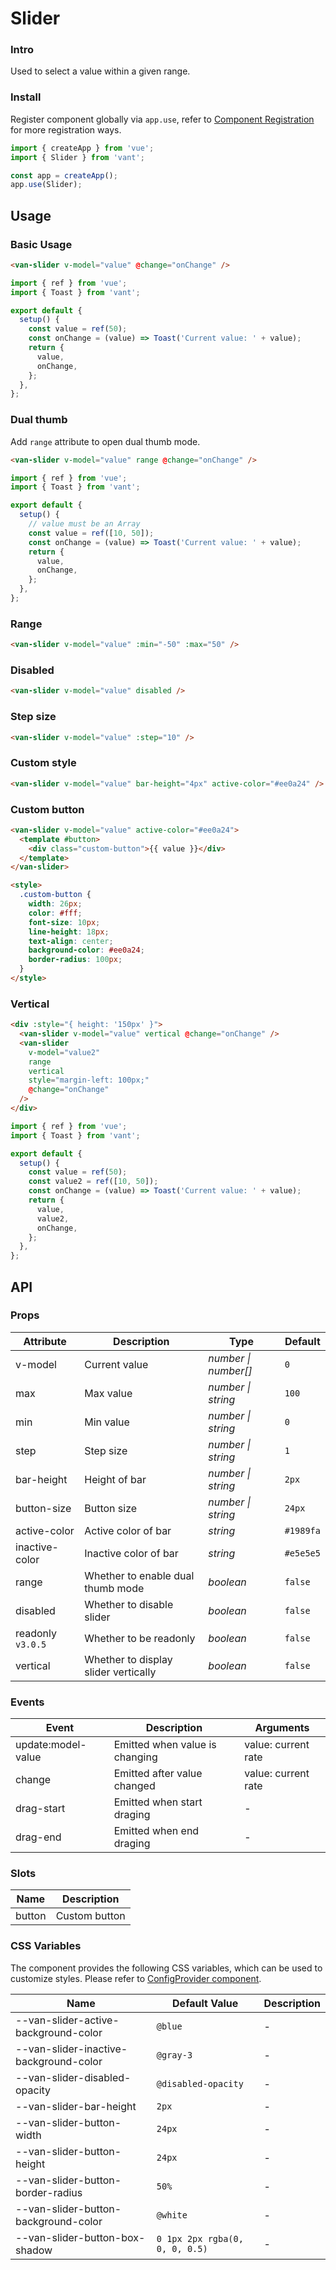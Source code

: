 # Slider

### Intro

Used to select a value within a given range.

### Install

Register component globally via `app.use`, refer to [Component Registration](#/en-US/advanced-usage#zu-jian-zhu-ce) for more registration ways.

```js
import { createApp } from 'vue';
import { Slider } from 'vant';

const app = createApp();
app.use(Slider);
```

## Usage

### Basic Usage

```html
<van-slider v-model="value" @change="onChange" />
```

```js
import { ref } from 'vue';
import { Toast } from 'vant';

export default {
  setup() {
    const value = ref(50);
    const onChange = (value) => Toast('Current value: ' + value);
    return {
      value,
      onChange,
    };
  },
};
```

### Dual thumb

Add `range` attribute to open dual thumb mode.

```html
<van-slider v-model="value" range @change="onChange" />
```

```js
import { ref } from 'vue';
import { Toast } from 'vant';

export default {
  setup() {
    // value must be an Array
    const value = ref([10, 50]);
    const onChange = (value) => Toast('Current value: ' + value);
    return {
      value,
      onChange,
    };
  },
};
```

### Range

```html
<van-slider v-model="value" :min="-50" :max="50" />
```

### Disabled

```html
<van-slider v-model="value" disabled />
```

### Step size

```html
<van-slider v-model="value" :step="10" />
```

### Custom style

```html
<van-slider v-model="value" bar-height="4px" active-color="#ee0a24" />
```

### Custom button

```html
<van-slider v-model="value" active-color="#ee0a24">
  <template #button>
    <div class="custom-button">{{ value }}</div>
  </template>
</van-slider>

<style>
  .custom-button {
    width: 26px;
    color: #fff;
    font-size: 10px;
    line-height: 18px;
    text-align: center;
    background-color: #ee0a24;
    border-radius: 100px;
  }
</style>
```

### Vertical

```html
<div :style="{ height: '150px' }">
  <van-slider v-model="value" vertical @change="onChange" />
  <van-slider
    v-model="value2"
    range
    vertical
    style="margin-left: 100px;"
    @change="onChange"
  />
</div>
```

```js
import { ref } from 'vue';
import { Toast } from 'vant';

export default {
  setup() {
    const value = ref(50);
    const value2 = ref([10, 50]);
    const onChange = (value) => Toast('Current value: ' + value);
    return {
      value,
      value2,
      onChange,
    };
  },
};
```

## API

### Props

| Attribute | Description | Type | Default |
| --- | --- | --- | --- |
| v-model | Current value | _number \| number[]_ | `0` |
| max | Max value | _number \| string_ | `100` |
| min | Min value | _number \| string_ | `0` |
| step | Step size | _number \| string_ | `1` |
| bar-height | Height of bar | _number \| string_ | `2px` |
| button-size | Button size | _number \| string_ | `24px` |
| active-color | Active color of bar | _string_ | `#1989fa` |
| inactive-color | Inactive color of bar | _string_ | `#e5e5e5` |
| range | Whether to enable dual thumb mode | _boolean_ | `false` |
| disabled | Whether to disable slider | _boolean_ | `false` |
| readonly `v3.0.5` | Whether to be readonly | _boolean_ | `false` |
| vertical | Whether to display slider vertically | _boolean_ | `false` |

### Events

| Event              | Description                    | Arguments           |
| ------------------ | ------------------------------ | ------------------- |
| update:model-value | Emitted when value is changing | value: current rate |
| change             | Emitted after value changed    | value: current rate |
| drag-start         | Emitted when start draging     | -                   |
| drag-end           | Emitted when end draging       | -                   |

### Slots

| Name   | Description   |
| ------ | ------------- |
| button | Custom button |

### CSS Variables

The component provides the following CSS variables, which can be used to customize styles. Please refer to [ConfigProvider component](#/en-US/config-provider).

| Name | Default Value | Description |
| --- | --- | --- |
| --van-slider-active-background-color | `@blue` | - |
| --van-slider-inactive-background-color | `@gray-3` | - |
| --van-slider-disabled-opacity | `@disabled-opacity` | - |
| --van-slider-bar-height | `2px` | - |
| --van-slider-button-width | `24px` | - |
| --van-slider-button-height | `24px` | - |
| --van-slider-button-border-radius | `50%` | - |
| --van-slider-button-background-color | `@white` | - |
| --van-slider-button-box-shadow | `0 1px 2px rgba(0, 0, 0, 0.5)` | - |
